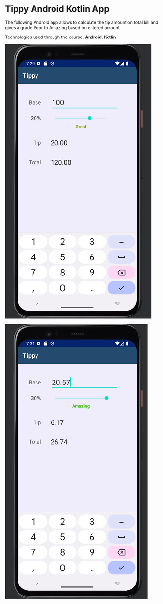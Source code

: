 # Tippy Android Kotlin App

The following Android app allows to calculate the tip amount on total bill and gives a grade Poor to Amazing based on entered amount

Technologies used through the course: **Android**, **Kotlin**

![Tippy Example #1](app/img.png)

![Tippy Example #2](app/img_1.png)
